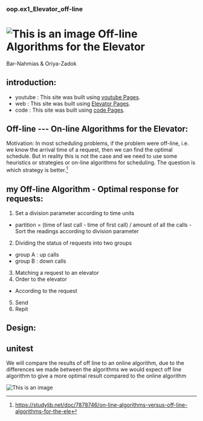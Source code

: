 ###    oop.ex1_Elevator_off-line    

# ![This is an image](https://upload.wikimedia.org/wikipedia/commons/3/34/Elevator_icon_arrows.svg)      Off-line Algorithms for the Elevator  

Bar-Nahmias & Oriya-Zadok 



## introduction:
- youtube : This site was built using [youtube Pages](https://pages.github.com/).
- web : This site was built using [Elevator Pages](https://studylib.net/doc/7878746/on-line-algorithms-versus-off-line-algorithms-for-the-ele).
- code : This site was built using [code Pages](https://pages.github.com/).

## Off-line --- On-line Algorithms for the Elevator:
Motivation: In most scheduling problems, if the problem were off-line, i.e. we know the arrival time of a request, then we can find the optimal schedule. But in reality this is not the case and we need to use some heuristics or strategies or on-line algorithms for scheduling.  The question is which strategy is better.[^1] 
[^1]:https://studylib.net/doc/7878746/on-line-algorithms-versus-off-line-algorithms-for-the-ele

## my Off-line Algorithm  -  Optimal response for requests:  
1. Set a division parameter according to time units 
- partition = (time of last call - time of first call) / amount of all the calls
-Sort the readings according to division parameter
2. Dividing the status of requests into two groups
- group A : up calls
- group B : down calls
3. Matching a request to an elevator
4. Order to the elevator 
- According to the request
5. Send
6. Repit

## Design: 


## unitest 
We will compare the results of off line to an online algorithm, due to the differences we made between the algorithms we would expect off line algorithm to give a more optimal result compared to the online algorithm





![This is an image]( https://icon-library.com/images/elevator-icon/elevator-icon-23.jpg) 
